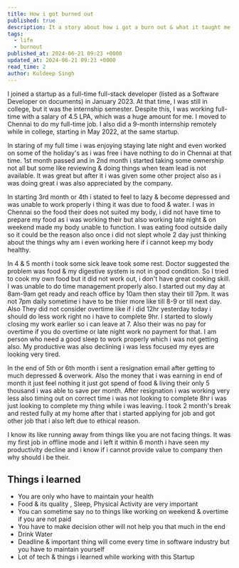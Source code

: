 ```yaml
---
title: How i got burned out
published: true
description: It a story about how i got a burn out & what it taught me
tags:
  - life
  - burnout
published_at: 2024-06-21 09:23 +0000
updated_at: 2024-06-21 09:23 +0000
read_time: 2
author: Kuldeep Singh
---
```


I joined a startup as a full-time full-stack developer (listed as a Software Developer on documents) in January 2023. At that time, I was still in college, but it was the internship semester. Despite this, I was working full-time with a salary of 4.5 LPA, which was a huge amount for me. I moved to Chennai to do my full-time job. I also did a 9-month internship remotely while in college, starting in May 2022, at the same startup.

In staring of my full time i was enjoying staying late night and even worked on some of the holiday's as i was free i have nothing to do in Chennai at that time. 1st month passed and in 2nd month i started taking some ownership not all but some like reviewing & doing things when team lead is not available. It was great but after it i was given some other project also as i was doing great i was also appreciated by the company.

In starting 3rd month or 4th i stated to feel to lazy & become depressed and was unable to work properly i thing it was due to food & water. I was in Chennai so the food their does not suited my body, i did not have time to prepare my food as i was working their but also working late night & on weekend made my body unable to function. I was eating food outside daily so it could be the reason also once i did not slept whole 2 day just thinking about the things why am i even working here if i cannot keep my body healthy.

In 4 & 5 month i took some sick leave took some rest. Doctor suggested the problem was food & my digestive system is not in good condition. So I tried to cook my own food but it did not work out, i don't have great cooking skill. I was unable to do time management properly also. I started out my day at 8am-9am get ready and reach office by 10am then stay their till 7pm. It was not 7pm daily sometime i have to be thier more like till 8-9 or till next day. Also They did not consider overtime like if i did 12hr yesterday today i should do less work right no i have to complete 9hr. I started to slowly closing my work earlier so i can leave at 7. Also their was no pay for overtime if you do overtime or late night work no payment for that. I am person who need a good sleep to work properly which i was not getting also. My productive was also declining i was less focused my eyes are looking very tired.

In the end of 5th or 6th month i sent a resignation email after getting to much depressed & overwork. Also the money that i was earning in end of month it just feel nothing it just got spend of food & living their only 5 thousand i was able to save per month. After resignation i was working very less also timing out on correct time i was not looking to complete 8hr i was just looking to complete my thing while i was leaving. I took 2 month's break and rested fully at my home after that i started applying for job and got other job that i also left due to ethical reason. 

I know its like running away from things like you are not facing things. It was my first job in offline mode and i left it within 6 month i have seen my productivity decline and i know if i cannot provide value to  company then why should i be their. 

## Things i learned
- You are only who have to maintain your health
- Food & its quality , Sleep, Physical Activity are very important
- You can sometime say no to things like working on weekend & overtime if you are not paid
- You have to make decision other will not help you that much in the end
- Drink Water 
- Deadline & important thing will come every time in software industry but you have to maintain yourself
- Lot of tech & things i learned while working with this Startup

